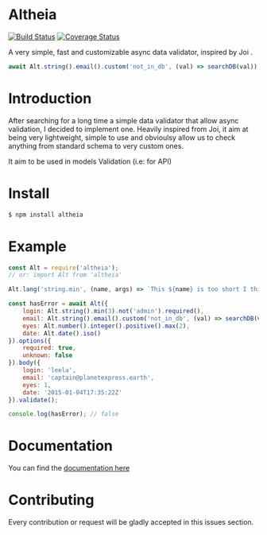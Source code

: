 # Altheia
[![Build Status](https://travis-ci.org/bodinsamuel/altheia.svg?branch=master)](https://travis-ci.org/bodinsamuel/altheia) [![Coverage Status](https://coveralls.io/repos/github/bodinsamuel/altheia/badge.svg?branch=master)](https://coveralls.io/github/bodinsamuel/altheia?branch=master)


A very simple, fast and customizable async data validator, inspired by Joi .

```javascript
await Alt.string().email().custom('not_in_db', (val) => searchDB(val))
```

# Introduction
After searching for a long time a simple data validator that allow async validation, I decided to implement one. Heavily inspired from Joi, it aim at being very lightweight, simple to use and obvioulsy allow us to check anything from standard schema to very custom ones.

It aim to be used in models Validation (i.e: for API)

# Install
```bash
$ npm install altheia
```


# Example
```javascript
const Alt = require('altheia');
// or: import Alt from 'altheia'

Alt.lang('string.min', (name, args) => `This ${name} is too short I think`});

const hasError = await Alt({
    login: Alt.string().min(3).not('admin').required(),
    email: Alt.string().email().custom('not_in_db', (val) => searchDB(val)),
    eyes: Alt.number().integer().positive().max(2),
    date: Alt.date().iso()
}).options({
    required: true,
    unknown: false
}).body({
    login: 'leela',
    email: 'captain@planetexpress.earth',
    eyes: 1,
    date: '2015-01-04T17:35:22Z'
}).validate();

console.log(hasError); // false
```


# Documentation
You can find the [documentation here](../master/Documentation.md)


# Contributing
Every contribution or request will be gladly accepted in this issues section.
